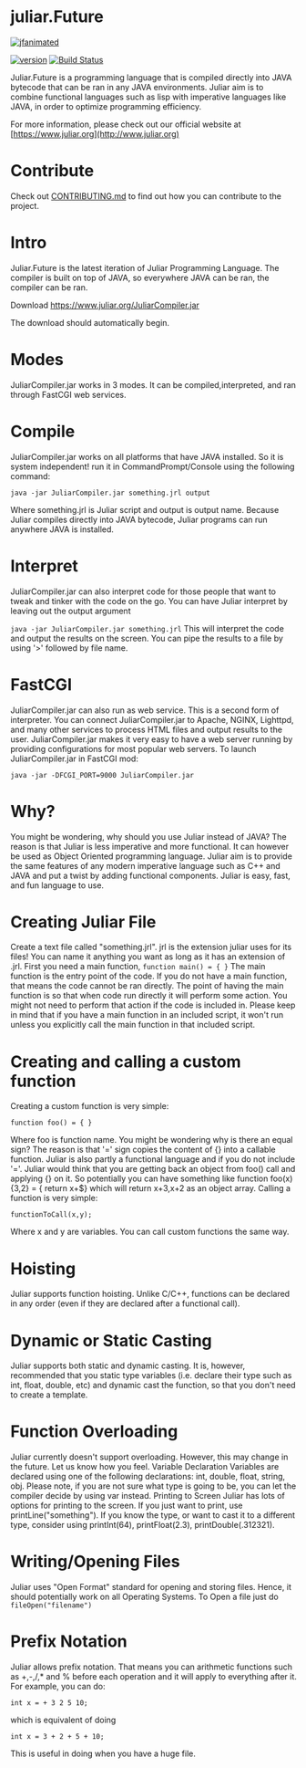 # juliar.Future
[![jfanimated](https://cloud.githubusercontent.com/assets/11934545/22674649/0b2d5d68-ecaf-11e6-9141-40ac1aefaa16.gif)](https://www.juliar.org/)
<!---![juliar.Future](https://cloud.githubusercontent.com/assets/11934545/21415540/c50c8034-c7d8-11e6-9f76-9b37833e6cae.jpg)
-->
[![version](https://img.shields.io/badge/version-0.0.1-green.svg)](https://www.juliar.org/downloads.ju)
[![Build Status](https://travis-ci.org/juliarLang/juliarFuture.svg?branch=master)](https://travis-ci.org/juliarLang/juliarFuture)

Juliar.Future is a programming language that is compiled directly into JAVA bytecode that can be ran in any JAVA environments.
Juliar aim is to combine functional languages such as lisp with imperative languages like JAVA,
in order to optimize programming efficiency.


For more information, please check out our official website at [https://www.juliar.org](http://www.juliar.org)

# Contribute

Check out [CONTRIBUTING.md](https://github.com/juliarLang/juliarFuture/blob/master/CONTRIBUTING.md)
to find out how you can contribute to the project.


# Intro
Juliar.Future is the latest iteration of Juliar Programming Language. The compiler is built on top of JAVA, so everywhere JAVA can be ran, the compiler can be ran.

Download
https://www.juliar.org/JuliarCompiler.jar

The download should automatically begin.

# Modes
JuliarCompiler.jar works in 3 modes. It can be compiled,interpreted,  and ran through FastCGI web services.

# Compile
JuliarCompiler.jar works on all platforms that have JAVA installed. So it is system independent!
run it in CommandPrompt/Console using the following command:

`
java -jar JuliarCompiler.jar something.jrl output
`

Where something.jrl is Juliar script and output is output name.
Because Juliar compiles directly into JAVA bytecode, Juliar programs can run anywhere JAVA is installed.

# Interpret
JuliarCompiler.jar can also interpret code for those people that want to tweak and tinker with the code on the go.
You can have Juliar interpret by leaving out the output argument

`
java -jar JuliarCompiler.jar something.jrl
`
This will interpret the code and output the results on the screen. You can pipe the results to a file by using '>' followed by file name.

# FastCGI
JuliarCompiler.jar can also run as web service. This is a second form of interpreter. You can connect JuliarCompiler.jar
to Apache, NGINX, Lighttpd, and many other services to process HTML files and output results to the user. JuliarCompiler.jar
makes it very easy to have a web server running by providing configurations for most popular web servers.
To launch JuliarCompiler.jar in FastCGI mod:

`
java -jar -DFCGI_PORT=9000 JuliarCompiler.jar
`


# Why?
You might be wondering, why should you use Juliar instead of JAVA? The reason is that Juliar is less imperative
and more functional. It can however be used as Object Oriented programming language. Juliar aim is to provide
the same features of any modern imperative language such as C++ and JAVA and put a twist by adding functional components.
Juliar is easy, fast, and fun language to use.

# Creating Juliar File
Create a text file called "something.jrl". jrl is the extension juliar uses for its files! You can name it anything you want as long as it has an extension of .jrl.
First you need a main function,
`
function main() = {
}
`
The main function is the entry point of the code. If you do not have a main function, that means the code cannot be ran directly. The point of having the main function
is so that when code run directly it will perform some action. You might not need to perform that action if the code is included in.
Please keep in mind that if you have a main function in an included script, it won't run unless you explicitly call the main function in that included script.

# Creating and calling a custom function

Creating a custom function is very simple:

`function foo() = {
}
`

Where foo is function name. You might be wondering why is there an equal sign? The reason is that '=' sign copies the content of {} into a callable function.
Juliar is also partly a functional language and if you do not include '='. Juliar would think that you are getting back an object from foo() call and applying {}
on it. So potentially you can have something like function foo(x){3,2} = { return x+$} which will return x+3,x+2 as an object array.
Calling a function is very simple:

`
functionToCall(x,y);
`

Where x and y are variables. You can call custom functions the same way.

# Hoisting

Juliar supports function hoisting. Unlike C/C++, functions can be declared in any order (even if they are declared after a functional call).

# Dynamic or Static Casting

Juliar supports both static and dynamic casting. It is, however, recommended that you static type variables (i.e. declare their type such as int, float, double, etc)
and dynamic cast the function, so that you don't need to create a template.

# Function Overloading

Juliar currently doesn't support overloading. However, this may change in the future. Let us know how you feel.
Variable Declaration
Variables are declared using one of the following declarations: int, double, float, string, obj. Please note, if you are not sure what type is going to be, you can let the compiler
decide by using var instead.
Printing to Screen
Juliar has lots of options for printing to the screen. If you just want to print, use printLine("something"). If you know the type, or want to cast it to a different type,
consider using printInt(64), printFloat(2.3), printDouble(.312321).

# Writing/Opening Files

Juliar uses "Open Format" standard for opening and storing files. Hence, it should potentially work on all Operating Systems. To Open a file just do
`
fileOpen("filename")
`

# Prefix Notation

Juliar allows prefix notation. That means you can arithmetic functions such as +,-,/,* and % before each operation and it will apply to everything after it.
For example, you can do:

`
int x = + 3 2 5 10;
`

which is equivalent of doing

`
int x = 3 + 2 + 5 + 10;
`

This is useful in doing when you have a huge file.